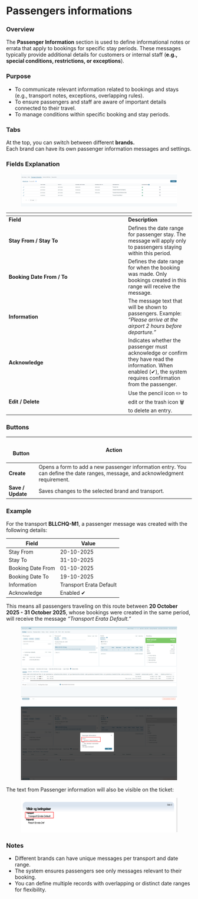 # Passengers informations

### **Overview**

The **Passenger Information** section is used to define informational notes or errata that apply to bookings for specific stay periods. These messages typically provide additional details for customers or internal staff (**e.g., special conditions, restrictions, or exceptions**).

### **Purpose**

* To communicate relevant information related to bookings and stays (e.g., transport notes, exceptions, overlapping rules).
* To ensure passengers and staff are aware of important details connected to their travel.
* To manage conditions within specific booking and stay periods.

### **Tabs**

At the top, you can switch between different **brands.**\
Each brand can have its own passenger information messages and settings.

### **Fields Explanation**

<figure><img src="../../.gitbook/assets/image (399).png" alt=""><figcaption></figcaption></figure>

<table data-header-hidden><thead><tr><th width="310.25"></th><th></th></tr></thead><tbody><tr><td><strong>Field</strong></td><td><strong>Description</strong></td></tr><tr><td><strong>Stay From / Stay To</strong></td><td>Defines the date range for passenger stay. The message will apply only to passengers staying within this period.</td></tr><tr><td><strong>Booking Date From / To</strong></td><td>Defines the date range for when the booking was made. Only bookings created in this range will receive the message.              </td></tr><tr><td><strong>Information</strong></td><td>The message text that will be shown to passengers. Example: <em>“Please arrive at the airport 2 hours before departure.”</em></td></tr><tr><td><strong>Acknowledge</strong></td><td>Indicates whether the passenger must acknowledge or confirm they have read the information. When enabled (✔), the system requires confirmation from the passenger.</td></tr><tr><td><strong>Edit / Delete</strong></td><td>Use the pencil icon ✏️ to edit or the trash icon 🗑️ to delete an entry.</td></tr></tbody></table>

### **Buttons**

| <p><br><strong>Button</strong></p> | **Action**                                                                                                                      |
| ---------------------------------- | ------------------------------------------------------------------------------------------------------------------------------- |
| **Create**                         | Opens a form to add a new passenger information entry. You can define the date ranges, message, and acknowledgment requirement. |
| **Save / Update**                  | Saves changes to the selected brand and transport.                                                                              |

### **Example**

For the transport **BLLCHQ-M1**, a passenger message was created with the following details:

| **Field**         | **Value**               |
| ----------------- | ----------------------- |
| Stay From         | 20-10-2025              |
| Stay To           | 31-10-2025              |
| Booking Date From | 01-10-2025              |
| Booking Date To   | 19-10-2025              |
| Information       | Transport Erata Default |
| Acknowledge       | Enabled ✔               |

This means all passengers traveling on this route between **20 October 2025 - 31 October 2025**, whose bookings were created in the same period, will receive the message _“Transport Erata Default.”_

<figure><img src="../../.gitbook/assets/image (1) (1) (1) (1).png" alt=""><figcaption></figcaption></figure>

<figure><img src="../../.gitbook/assets/image (3) (1) (1).png" alt=""><figcaption></figcaption></figure>

The text from Passenger information will also be visible on the ticket:

<figure><img src="../../.gitbook/assets/image (2) (1) (1) (1).png" alt=""><figcaption></figcaption></figure>

### **Notes**

* Different brands can have unique messages per transport and date range.
* The system ensures passengers see only messages relevant to their booking.
* You can define multiple records with overlapping or distinct date ranges for flexibility.
